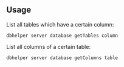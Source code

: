 ## Usage

List all tables which have a certain column:
```
dbhelper server database getTables column
```

List all columns of a certain table:
```
dbhelper server database getColumns table
```